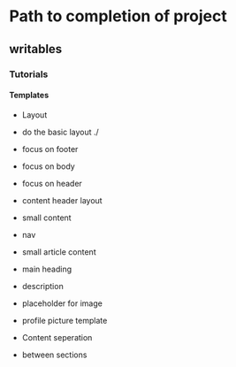 # Path to completion of project

## writables

### Tutorials

#### Templates

* Layout
 * do the basic layout ./
 * focus on footer
 * focus on body
 * focus on header
 * content header layout

* small content
 * nav
 * small article content
 * main heading
 * description
 * placeholder for image
 * profile picture template

* Content seperation
 * between sections
